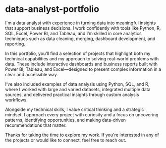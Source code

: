 # data-analyst-portfolio

I'm a data analyst with experience in turning data into meaningful insights that support business decisions. I work confidently with tools like Python, R, SQL, Excel, Power BI, and Tableau, and I’m skilled in core analytics techniques such as data cleaning, merging, dashboard development, and reporting.

In this portfolio, you’ll find a selection of projects that highlight both my technical capabilities and my approach to solving real-world problems with data. These include interactive dashboards and business reports built with Power BI, Tableau, and Excel—designed to present complex information in a clear and accessible way.

I’ve also included examples of data analysis using Python, SQL, and R, where I worked with large and varied datasets, integrated multiple data sources, and delivered practical insights through custom analysis workflows.

Alongside my technical skills, I value critical thinking and a strategic mindset. I approach every project with curiosity and a focus on uncovering patterns, identifying opportunities, and making data-driven recommendations that matter.

Thanks for taking the time to explore my work. If you're interested in any of the projects or would like to connect, feel free to reach out.

